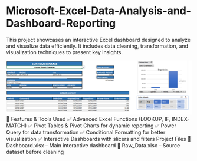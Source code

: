 # Microsoft-Excel-Data-Analysis-and-Dashboard-Reporting
This project showcases an interactive Excel dashboard designed to analyze and visualize data efficiently. It includes data cleaning, transformation, and visualization techniques to present key insights.

![image alt](https://github.com/s26aayes/Microsoft-Excel-Data-Analysis-and-Dashboard-Reporting/blob/main/Excel%20dashboard.png)
📌 Features & Tools Used
✅ Advanced Excel Functions (LOOKUP, IF, INDEX-MATCH)
✅ Pivot Tables & Pivot Charts for dynamic reporting
✅ Power Query for data transformation
✅ Conditional Formatting for better visualization
✅ Interactive Dashboards with slicers and filters
 Project Files
📂 Dashboard.xlsx – Main interactive dashboard
📂 Raw_Data.xlsx – Source dataset before cleaning
